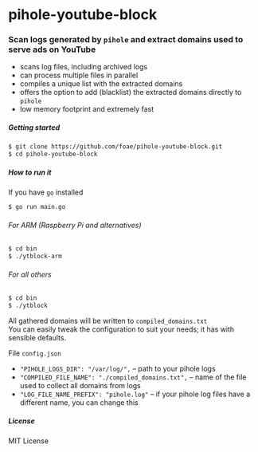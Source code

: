 # pihole-youtube-block
### Scan logs generated by `pihole` and extract domains used to serve ads on YouTube

* scans log files, including archived logs
* can process multiple files in parallel
* compiles a unique list with the extracted domains
* offers the option to add (blacklist) the extracted domains directly to `pihole`
* low memory footprint and extremely fast

##### Getting started
```bash
$ git clone https://github.com/foae/pihole-youtube-block.git
$ cd pihole-youtube-block
```

##### How to run it
If you have `go` installed
```bash
$ go run main.go
```

###### For ARM (Raspberry Pi and alternatives)
```bash
$ cd bin
$ ./ytblock-arm
```

###### For all others
```bash
$ cd bin
$ ./ytblock
```

All gathered domains will be written to `compiled_domains.txt`  
You can easily tweak the configuration to suit your needs; it has with sensible defaults.
 
File `config.json`
* `"PIHOLE_LOGS_DIR": "/var/log/",` – path to your pihole logs
* `"COMPILED_FILE_NAME": "./compiled_domains.txt",` – name of the file used to collect all domains from logs
* `"LOG_FILE_NAME_PREFIX": "pihole.log"` – if your pihole log files have a different name, you can change this

##### License
MIT License
